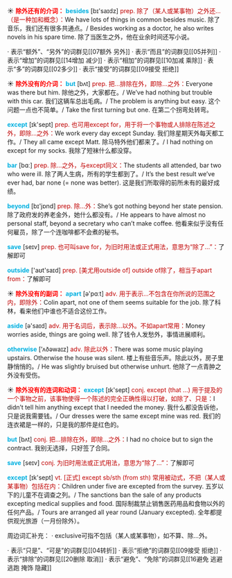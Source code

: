 ☀ <font color="red">**除外还有的介词：**</font>
<font color="sky blue">**besides**</font> [bɪ'saɪdz] 
<font color="#c00000">prep. 除了（某人或某事物）之外还…（是一种加和概念）：</font>We have lots of things in common besides music. 除了音乐，我们还有很多共通点。/ Besides working as a doctor, he also writes novels in his spare time. 除了当医生之外，他在业余时间还写小说。

· 表示“额外”、“另外”的词群见[[07额外 另外]]
· 表示“而且”的词群见[[05并列]]
· 表示“增加”的词群见[[14增加 减少]]
· 表示“相加”的词群见[[10加减 乘除]]
· 表示“多”的词群见[[02多少]]
· 表示“接受”的词群见[[09接受 拒绝]]

☀ <font color="red">**除外没有的介词：**</font>
<font color="sky blue">**but**</font> [bʌt] 
<font color="#c00000">prep. 把…排除在外，即除…之外：</font>Everyone was there but him. 除他之外，大家都在。/ We’ve had nothing but trouble with this car. 我们这辆车总出毛病。/ The problem is anything but easy. 这个问题一点也不简单。/ Take the first turning but one. 在第二个拐弯处转弯。

<font color="sky blue">**except**</font> [ɪk'sept] 
<font color="#c00000">prep. 也可用except for，用于将一个事物或人排除在陈述之外，即除…之外：</font>We work every day except Sunday. 我们除星期天外每天都工作。/ They all came except Matt. 除马特外他们都来了。/ I had nothing on except for my socks. 我除了短袜什么都没穿。

<font color="sky blue">**bar**</font> [bɑː] 
<font color="#c00000">prep. 除…之外，与except同义：</font>The students all attended, bar two who were ill. 除了两人生病，所有的学生都到了。/ It’s the best result we’ve ever had, bar none (= none was better). 这是我们所取得的前所未有的最好成绩。

<font color="sky blue">**beyond**</font> [bɪ'jɒnd] 
<font color="#c00000">prep. 除…外：</font>She’s got nothing beyond her state pension. 除了政府发的养老金外，她什么都没有。/ He appears to have almost no personal staff, beyond a secretary who can’t make coffee. 他看来似乎没有任何雇员，除了一个连咖啡都不会煮的秘书。

<font color="sky blue">**save**</font> [seɪv] 
<font color="#c00000">prep. 也可叫save for，为旧时用法或正式用法，意思为“除了…”：</font>了解即可

<font color="sky blue">**outside**</font> ['aʊt'saɪd] 
<font color="#c00000">prep. [美尤用outside of] outside of除了，相当于apart from：</font>了解即可

☀ <font color="red">**除外没有的副词：**</font>
<font color="sky blue">**apart**</font> [ə'pɑːt] 
<font color="#c00000">adv. 用于表示…不包含在你所说的范围之内，即除外：</font>Colin apart, not one of them seems suitable for the job. 除了科林，看来他们中谁也不适合这份工作。

<font color="sky blue">**aside**</font> [ə'saɪd] 
<font color="#c00000">adv. 用于名词后，表示除…以外。不如apart常用：</font>Money worries aside, things are going well. 除了钱令人发愁外，事情进展顺利。

<font color="sky blue">**otherwise**</font> ['ʌðəwaɪz] 
<font color="#c00000">adv. 除此以外：</font>There was some music playing upstairs. Otherwise the house was silent. 楼上有些音乐声。除此以外，房子里静悄悄的。/ He was slightly bruised but otherwise unhurt. 他除了一点青肿之外没有受伤。

☀ <font color="red">**除外没有的连词和动词：**</font>
<font color="sky blue">**except**</font> [ɪk'sept] 
<font color="#c00000">conj. except (that ...) 用于提及的一个事物之前，该事物使得一个陈述的完全正确性得以打破，如除了、只是：</font>I didn’t tell him anything except that I needed the money. 我什么都没告诉他，只是说我需要钱。/ Our dresses were the same except mine was red. 我们的连衣裙是一样的，只是我的那件是红色的。

<font color="sky blue">**but**</font> [bʌt] 
<font color="#c00000">conj. 把…排除在外，即除…之外：</font>I had no choice but to sign the contract. 我别无选择，只好签了合同。

<font color="sky blue">**save**</font> [seɪv] 
<font color="#c00000">conj. 为旧时用法或正式用法，意思为“除了…”：</font>了解即可

<font color="sky blue">**except**</font> [ɪk'sept] 
<font color="#c00000">vt. [正式] except sb/sth (from sth) 常用被动式，不把（某人或某事物）包括在内：</font>Children under five are excepted from the survey. 五岁以下的儿童不在调查之列。/ The sanctions ban the sale of any products excepting medical supplies and food. 国际制裁禁止销售医药用品和食物以外的任何产品。/ Tours are arranged all year round (January excepted). 全年都提供观光旅游（一月份除外）。

周边词汇补充：
· exclusive可指不包括（某人或某事物），如不算、除…外。

· 表示“只是”、“可是”的词群见[[04转折]]
· 表示“拒绝”的词群见[[09接受 拒绝]]
· 表示“排除”的词群见[[20删除 取消]]
· 表示“避免”、“免除”的词群见[[16避免 逃避 逃跑 掩饰 隐藏]]
